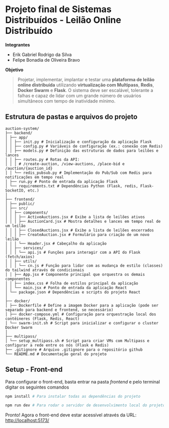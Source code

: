 # Projeto final de Sistemas Distribuídos - Leilão Online Distribuído

**Integrantes**

- Erik Gabriel Rodrigo da Silva
- Felipe Bonadia de Oliveira Bravo

**Objetivo**

> Projetar, implementar, implantar e testar uma **plataforma de leilão online distribuída** utilizando **virtualização com Multipass**, **Redis**, **Docker Swarm** e **Flask**. O sistema deve ser escalável, tolerante a falhas e capaz de lidar com um grande número de usuários simultâneos com tempo de inatividade mínimo.

## Estrutura de pastas e arquivos do projeto

```
auction-system/
├── backend/
│ ├── app/
│ │ ├── init.py # Inicialização e configuração da aplicação Flask
│ │ ├── config.py # Variáveis de configuração (ex.: conexão com Redis)
│ │ ├── models.py # Definição das estruturas de dados para leilões e lances
│ │ ├── routes.py # Rotas da API:
│ │ │ # /create-auction, /view-auctions, /place-bid e /auction/{auction_id}
│ │ └── redis_pubsub.py # Implementação do Pub/Sub com Redis para notificações em tempo real
│ ├── run.py # Ponto de entrada da aplicação Flask
│ └── requirements.txt # Dependências Python (Flask, redis, Flask-SocketIO, etc.)
│
├── frontend/
│ ├── public/
│ ├── src/
│ │ ├── components/
│ │ │ ├── ActiveAuctions.jsx # Exibe a lista de leilões ativos
│ │ │ ├── AuctionCard.jsx # Mostra detalhes e lances em tempo real de um leilão
│ │ │ ├── ClosedAuctions.jsx # Exibe a lista de leilões encerrados
│ │ │ ├── CreateAuction.jsx # Formulário para criação de um novo leilão
│ │ │ └── Header.jsx # Cabeçalho da aplicação
│ │ ├── services/
│ │ │ └── api.js # Funções para interagir com a API do Flask (fetch/axios)
│ │ ├── utils/
│ │ │ └── cn.js # Função para lidar com as mudança de estilo (classes) do tailwind através de condicionais
│ │ ├── App.jsx # Componente principal que orquestra os demais componentes
│ │ ├── index.css # Folha de estilos principal da aplicação
│ │ └── main.jsx # Ponto de entrada da aplicação React
│ └── package.json # Dependências e scripts do projeto React
│
├── docker/
│ ├── Dockerfile # Define a imagem Docker para a aplicação (pode ser separado para backend e frontend, se necessário)
│ ├── docker-compose.yml # Configuração para orquestração local dos contêineres (Flask, Redis, React)
│ └── swarm-init.sh # Script para inicializar e configurar o cluster Docker Swarm
│
├── multipass/
│ └── setup_multipass.sh # Script para criar VMs com Multipass e configurar a rede entre os nós (Flask e Redis)
├── .gitignore # Arquivo .gitignore para o repositório github
└── README.md # Documentação geral do projeto
```

## Setup - Front-end

Para configurar o front-end, basta entrar na pasta _frontend_ e pelo terminal digitar os seguintes comandos

```bash
npm install # Para instalar todas as dependências do projeto
```

```bash
npm run dev # Para rodar o servidor de desenvolvimento local do projeto
```

Pronto! Agora o front-end deve estar acessível através da URL: [http://localhost:5173/](http://localhost:5173/)
